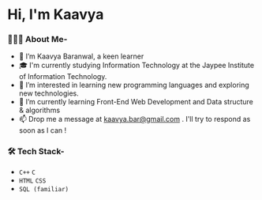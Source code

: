 # Hi, I'm Kaavya #
### 👨🏻‍💻 About Me- ###
- 👋 I’m Kaavya Baranwal, a keen learner
- 🎓 I'm currently studying Information Technology at the Jaypee Institute of Information Technology.
- 👀 I’m interested in learning new programming languages and exploring new technologies.
- 🌱 I’m currently learning Front-End Web Development and Data structure & algorithms
- 📫 Drop me a message at kaavya.bar@gmail.com . I'll try to respond as soon as I can !
### 🛠 Tech Stack- ###
- `C++`  `C`
- `HTML`  `CSS`
- `SQL (familiar)`
<!-- - 📫 How to reach me ...
 -->
<!---
kaavyabaranwal/kaavyabaranwal is a ✨ special ✨ repository because its `README.md` (this file) appears on your GitHub profile.
You can click the Preview link to take a look at your changes.
--->
